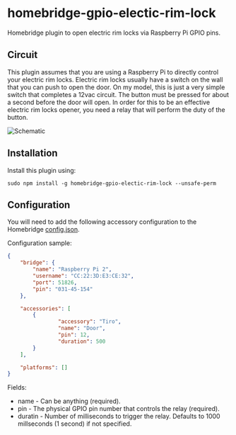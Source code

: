 # homebridge-gpio-electic-rim-lock
Homebridge plugin to open electric rim locks via Raspberry Pi GPIO pins.

## Circuit

This plugin assumes that you are using a Raspberry Pi to directly control your electric rim locks. Electric rim locks usually have a switch on the wall that you can push to open the door. On my model, this is just a very simple switch that completes a 12vac circuit. The button must be pressed for about a second before the door will open. In order for this to be an effective electric rim locks opener, you need a relay that will perform the duty of the button.

![Schematic](https://github.com/roberto-montanari/homebridge-gpio-electic-rim-lock/blob/master/images/schematic.png?raw=true)

## Installation

Install this plugin using: 
```
sudo npm install -g homebridge-gpio-electic-rim-lock --unsafe-perm
```


## Configuration

You will need to add the following accessory configuration to the Homebridge [config.json](https://github.com/nfarina/homebridge/blob/master/config-sample.json).

Configuration sample:

```JSON
{
    "bridge": {
        "name": "Raspberry Pi 2",
        "username": "CC:22:3D:E3:CE:32",
        "port": 51826,
        "pin": "031-45-154"
    },

    "accessories": [
        {
                "accessory": "Tiro",
                "name": "Door",
                "pin": 12,
                "duration": 500
        }
    ],

    "platforms": []
}

```

Fields: 

* name - Can be anything (required).
* pin - The physical GPIO pin number that controls the relay (required).
* duratin - Number of milliseconds to trigger the relay. Defaults to 1000 millseconds (1 second) if not specified.
